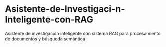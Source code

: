 # Asistente-de-Investigaci-n-Inteligente-con-RAG
Asistente de investigación inteligente con sistema RAG para procesamiento de documentos y búsqueda semántica
